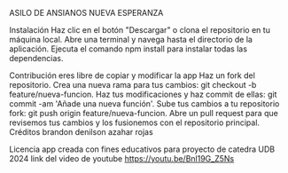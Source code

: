 ASILO DE ANSIANOS NUEVA ESPERANZA


Instalación
Haz clic en el botón "Descargar" o clona el repositorio en tu máquina local.
Abre una terminal y navega hasta el directorio de la aplicación.
Ejecuta el comando npm install para instalar todas las dependencias.


Contribución
eres libre de copiar y modificar la app
Haz un fork del repositorio.
Crea una nueva rama para tus cambios: git checkout -b feature/nueva-funcion.
Haz tus modificaciones y haz commit de ellas: git commit -am 'Añade una nueva función'.
Sube tus cambios a tu repositorio fork: git push origin feature/nueva-funcion.
Abre un pull request para que revisemos tus cambios y los fusionemos con el repositorio principal.
Créditos
brandon denilson azahar rojas

Licencia
app creada con fines educativos para proyecto de catedra UDB 2024 
link del video de youtube 
https://youtu.be/Bnl19G_Z5Ns
